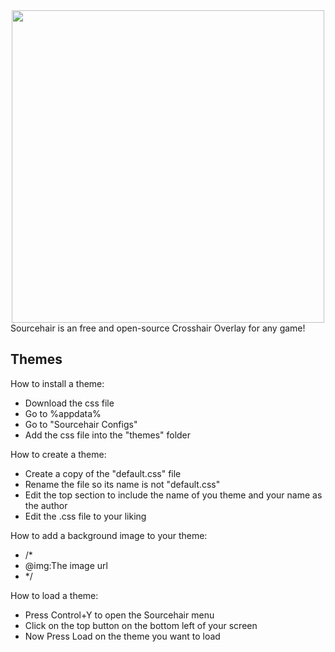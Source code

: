 <div align="center">
<img width="500" src="https://media.discordapp.net/attachments/1232045360524955741/1267236723188957317/ReadMeLogo.png?ex=66a80daa&is=66a6bc2a&hm=7e08be3c57e31a5e923fc2548731dbf9e9bfd3c323a480dea56005c91da8d883&=&format=webp&quality=lossless&width=1920&height=415">
</div>
Sourcehair is an free and open-source Crosshair Overlay for any game!

## Themes
How to install a theme:
- Download the css file
- Go to %appdata%
- Go to "Sourcehair Configs"
- Add the css file into the "themes" folder

How to create a theme:
- Create a copy of the "default.css" file
- Rename the file so its name is not "default.css"
- Edit the top section to include the name of you theme and your name as the author
- Edit the .css file to your liking

How to add a background image to your theme:
- /*
- @img:The image url
- */

How to load a theme:
- Press Control+Y to open the Sourcehair menu
- Click on the top button on the bottom left of your screen
- Now Press Load on the theme you want to load
